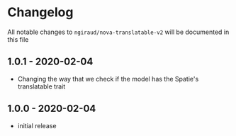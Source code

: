 # Changelog

All notable changes to `ngiraud/nova-translatable-v2` will be documented in this file

## 1.0.1 - 2020-02-04

- Changing the way that we check if the model has the Spatie's translatable trait

## 1.0.0 - 2020-02-04

- initial release
